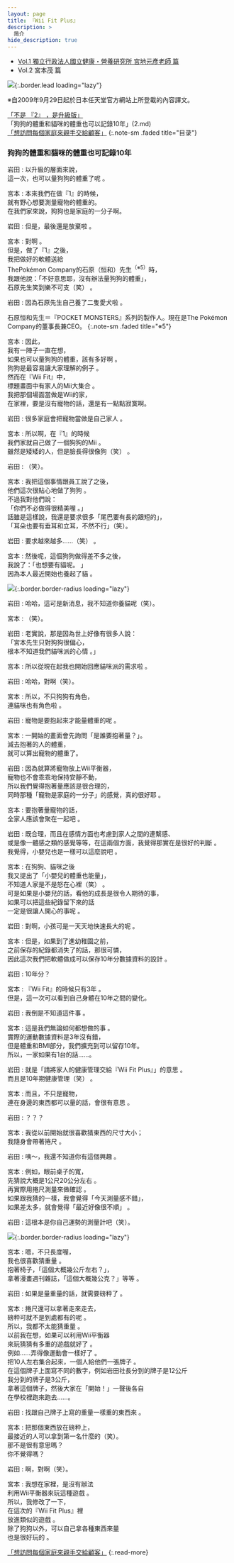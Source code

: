 ```yaml
---
layout: page
title: 『Wii Fit Plus』
description: >
  简介
hide_description: true
---
```


<nav class="pagination heading clearfix" role="navigation">
  <ul>
    <li class="pagination-item">
      <a href="../../vol1/1/">
        Vol.1 獨立行政法人國立健康・營養研究所 宮地元彥老師 篇
      </a>
    </li>
    <li class="pagination-item">
      <a style="background-color:rgba(225,224,224,0.3);">
        Vol.2 宮本茂 篇
      </a>
    </li>
  </ul>
</nav>

![](/others/interviews/cht-tw/wii/wiifitplus/vol2/img/wfp_interview_vol2_02.jpg){:.border.lead loading="lazy"}

※自2009年9月29日起於日本任天堂官方網站上所登載的內容譯文。

[「不是 『2』 ，是升級版」](1.md)<br>
「狗狗的體重和貓咪的體重也可以記錄10年」(2.md)<br>
[「想訪問每個家庭來親手交給顧客」](3.md)
{:.note-sm .faded title="目录"}

### 狗狗的體重和貓咪的體重也可記錄10年 

岩田
: 以升級的層面來說，<br>這一次，也可以量狗狗的體重了呢 。

宮本
: 本來我們在做『1』的時候，<br>就有野心想要測量寵物的體重的。<br>在我們家來說，狗狗也是家庭的一分子啊。

岩田
: 但是，最後還是放棄啦 。

宮本
: 對啊 。<br>但是，做了『1』之後，<br>我把做好的軟體送給<br>ThePokémon Company的石原（恒和）先生<sup>（※5）</sup>時，<br>我跟他說：「不好意思耶，沒有辦法量狗狗的體重」，<br>石原先生笑到樂不可支（笑） 。

岩田
: 因為石原先生自己養了二隻愛犬啦 。

石原恒和先生＝『POCKET MONSTERS』系列的製作人。現在是The Pokémon Company的董事長兼CEO。
{:.note-sm .faded title="※5"}

宮本
: 因此，<br>我有一陣子一直在想，<br>如果也可以量狗狗的體重，該有多好啊 。<br>狗狗是最容易讓大家理解的例子 。<br>然而在『Wii Fit』中，<br>標題畫面中有家人的Mii大集合 。<br>我把那個場面當做是Wii的家，<br>在家裡，要是沒有寵物的話，還是有一點點寂寞啊。 

岩田
: 很多家庭會把寵物當做是自己家人 。

宮本
: 所以啊，在『1』的時候<br>我們家就自己做了一個狗狗的Mii 。<br>雖然是矮矮的人，但是臉長得很像狗（笑） 。

岩田
: （笑）。

宮本
: 我把這個事情跟員工說了之後，<br>他們這次很貼心地做了狗狗 。<br>不過我對他們說：<br>「你們不必做得很精美喔 。」<br>話雖是這樣說，我還是要求很多「尾巴要有長的跟短的」，<br>「耳朵也要有垂耳和立耳，不然不行」（笑）。 

岩田
: 要求越來越多……（笑） 。

宮本
: 然後呢，這個狗狗做得差不多之後，<br>我說了：「也想要有貓呢。 」<br>因為本人最近開始也養起了貓 。

![](/others/interviews/cht-tw/wii/wiifitplus/vol2/img/wfp_interview_vol2_02_clip_pic01.jpg){:.border.border-radius loading="lazy"}

岩田
: 哈哈，這可是新消息，我不知道你養貓呢（笑）。

宮本
: （笑）。

岩田
: 老實說，那是因為世上好像有很多人說：<br>「宮本先生只對狗狗很偏心，<br>根本不知道我們貓咪派的心情 。」

宮本
: 所以從現在起我也開始回應貓咪派的需求啦 。

岩田
: 哈哈，對啊（笑）。

宮本
: 所以，不只狗狗有角色，<br>連貓咪也有角色啦 。

岩田
: 寵物是要抱起來才能量體重的呢 。

宮本
: 一開始的畫面會先詢問「是誰要抱著量？」。<br>減去抱著的人的體重，<br>就可以算出寵物的體重了。

岩田
: 因為就算將寵物放上Wii平衡器，<br>寵物也不會乖乖地保持安靜不動，<br>所以我們覺得抱著量應該是很合理的， <br>同時那種「寵物是家庭的一分子」的感覺，真的很好耶 。

宮本
: 要抱著量寵物的話，<br>全家人應該會聚在一起吧 。

岩田
: 既合理，而且在感情方面也考慮到家人之間的連繫感、<br>或是像一體感之類的感覺等等，在這兩個方面，我覺得那實在是很好的判斷 。<br>我覺得，小嬰兒也是一樣可以這麼說吧 。

宮本
: 在狗狗、貓咪之後<br>我又提出了「小嬰兒的體重也能量」，<br>不知道人家是不是怒在心裡（笑） 。<br>可是如果是小嬰兒的話，看他的成長是很令人期待的事，<br>如果可以把這些紀錄留下來的話<br>一定是很讓人開心的事呢 。

岩田
: 對啊，小孩可是一天天地快速長大的呢 。

宮本
: 但是，如果到了進幼稚園之前，<br>之前保存的紀錄都消失了的話，那很可憐，<br>因此這次我們把軟體做成可以保存10年分數據資料的設計 。

岩田
: 10年分？

宮本
: 『Wii Fit』的時候只有3年 。<br>但是，這一次可以看到自己身體在10年之間的變化。

岩田
: 我倒是不知道這件事 。

宮本
: 這是我們無論如何都想做的事 。<br>實際的運動數據資料是3年沒有錯，<br>但是體重和BMI部分，我們擴充到可以留存10年。<br>所以，一家如果有1台的話……。

岩田
: 就是「請將家人的健康管理交給『Wii Fit Plus』」的意思 。<br>而且是10年期健康管理（笑） 。

宮本
: 而且，不只是寵物，<br>連在身邊的東西都可以量的話，會很有意思 。

岩田
: ？？？

宮本
: 我從以前開始就很喜歡猜東西的尺寸大小；<br>我隨身會帶著捲尺 。

岩田
: 咦～，我還不知道你有這個興趣 。

宮本
: 例如，眼前桌子的寬，<br>先猜說大概是1公尺20公分左右 。<br>再實際用捲尺測量來做確認 。<br>如果跟我猜的一樣，我會覺得「今天測量感不錯」，<br>如果差太多，就會覺得「最近好像很不順」 。

岩田
: 這根本是你自己運勢的測量計吧（笑）。

![](/others/interviews/cht-tw/wii/wiifitplus/vol2/img/wfp_interview_vol2_02_clip_pic02.jpg){:.border.border-radius loading="lazy"}

宮本
: 嗯，不只長度喔，<br>我也很喜歡猜重量 。<br>抱著椅子，「這個大概幾公斤左右？」，<br>拿著漫畫週刊雜誌，「這個大概幾公克？」等等 。

岩田
: 如果是量重量的話，就需要磅秤了 。

宮本
: 捲尺還可以拿著走來走去，<br>磅秤可就不是到處都有的呢 。<br>所以，我都不太能猜重量 。<br>以前我在想，如果可以利用Wii平衡器<br>來玩猜猜有多重的遊戲就好了 。<br>例如……弄得像運動會一樣好了 。<br>把10人左右集合起來，一個人給他們一張牌子 。<br>在這個牌子上面寫不同的數字，例如岩田社長分到的牌子是12公斤<br>我分到的牌子是3公斤，<br>拿著這個牌子，然後大家在「開始！」一聲後各自<br>在學校裡跑來跑去……。 

岩田
: 找跟自己牌子上寫的重量一樣重的東西來 。

宮本
: 把那個東西放在磅秤上，<br>最接近的人可以拿到第一名什麼的（笑）。<br>那不是很有意思嗎？<br>你不覺得嗎？

岩田
: 啊，對啊（笑）。

宮本
: 我想在家裡，是沒有辦法<br>利用Wii平衡器來玩這種遊戲 。<br>所以，我修改了一下，<br>在這次的『Wii Fit Plus』裡<br>放進類似的遊戲 。<br>除了狗狗以外，可以自己拿各種東西來量<br>也是很好玩的 。

[「想訪問每個家庭來親手交給顧客」](2.md)
{:.read-more}

